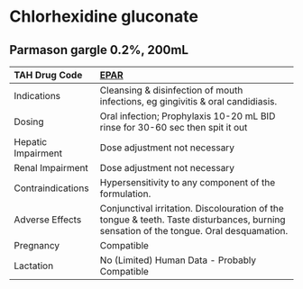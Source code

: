 # Chlorhexidine gluconate

## Parmason gargle 0.2%, 200mL

| TAH Drug Code      | [EPAR](https://www.tahsda.org.tw/drugs/hissearch.php?drug_code=EPAR)                                                                   |
|:-------------------|:---------------------------------------------------------------------------------------------------------------------------------------|
| Indications        | Cleansing & disinfection of mouth infections, eg gingivitis & oral candidiasis.                                                        |
| Dosing             | Oral infection; Prophylaxis 10-20 mL BID rinse for 30-60 sec then spit it out                                                          |
| Hepatic Impairment | Dose adjustment not necessary                                                                                                          |
| Renal Impairment   | Dose adjustment not necessary                                                                                                          |
| Contraindications  | Hypersensitivity to any component of the formulation.                                                                                  |
| Adverse Effects    | Conjunctival irritation. Discolouration of the tongue & teeth. Taste disturbances, burning sensation of the tongue. Oral desquamation. |
| Pregnancy          | Compatible                                                                                                                             |
| Lactation          | No (Limited) Human Data - Probably Compatible                                                                                          |

